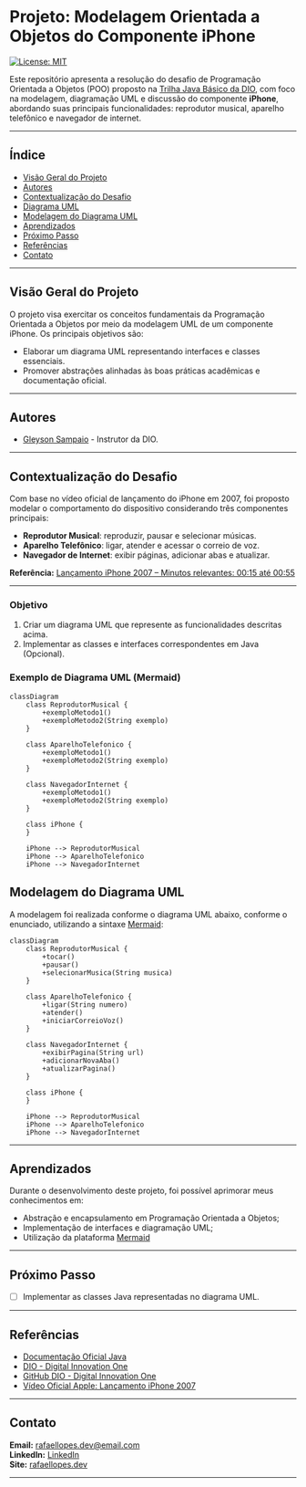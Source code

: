 # Projeto: Modelagem Orientada a Objetos do Componente iPhone

[![License: MIT](https://img.shields.io/badge/License-MIT-yellow.svg?style=for-the-badge)](https://opensource.org/licenses/MIT)

Este repositório apresenta a resolução do desafio de Programação Orientada a Objetos (POO) proposto na [Trilha Java Básico da DIO](https://github.com/digitalinnovationone/trilha-java-basico/tree/main/), com foco na modelagem, diagramação UML e discussão do componente **iPhone**, abordando suas principais funcionalidades: reprodutor musical, aparelho telefônico e navegador de internet.

---

## Índice

* [Visão Geral do Projeto](#visão-geral-do-projeto)
* [Autores](#autores)
* [Contextualização do Desafio](#contextualização-do-desafio)
* [Diagrama UML](#diagrama-uml)
* [Modelagem do Diagrama UML](#modelagem-do-diagrama-uml)
* [Aprendizados](#aprendizados)
* [Próximo Passo](#próximo-passo)
* [Referências](#referências)
* [Contato](#contato)

---

## Visão Geral do Projeto

O projeto visa exercitar os conceitos fundamentais da Programação Orientada a Objetos por meio da modelagem UML de um componente iPhone. Os principais objetivos são:

* Elaborar um diagrama UML representando interfaces e classes essenciais.
* Promover abstrações alinhadas às boas práticas acadêmicas e documentação oficial.

---

## Autores

* [Gleyson Sampaio](https://github.com/glysns) - Instrutor da DIO.

---

## Contextualização do Desafio

Com base no vídeo oficial de lançamento do iPhone em 2007, foi proposto modelar o comportamento do dispositivo considerando três componentes principais:

* **Reprodutor Musical**: reproduzir, pausar e selecionar músicas.
* **Aparelho Telefônico**: ligar, atender e acessar o correio de voz.
* **Navegador de Internet**: exibir páginas, adicionar abas e atualizar.

**Referência:**
[Lançamento iPhone 2007 – Minutos relevantes: 00:15 até 00:55](https://www.youtube.com/watch?v=9ou608QQRq8)

---

### Objetivo
1. Criar um diagrama UML que represente as funcionalidades descritas acima.
2. Implementar as classes e interfaces correspondentes em Java (Opcional).

### Exemplo de Diagrama UML (Mermaid)
```mermaid
classDiagram
    class ReprodutorMusical {
        +exemploMetodo1()
        +exemploMetodo2(String exemplo)
    }

    class AparelhoTelefonico {
        +exemploMetodo1()
        +exemploMetodo2(String exemplo)
    }

    class NavegadorInternet {
        +exemploMetodo1()
        +exemploMetodo2(String exemplo)
    }

    class iPhone {
    }

    iPhone --> ReprodutorMusical
    iPhone --> AparelhoTelefonico
    iPhone --> NavegadorInternet
```

## Modelagem do Diagrama UML

A modelagem foi realizada conforme o diagrama UML abaixo, conforme o enunciado, utilizando a sintaxe [Mermaid](https://mermaid.js.org/):

```mermaid
classDiagram
    class ReprodutorMusical {
        +tocar()
        +pausar()
        +selecionarMusica(String musica)
    }

    class AparelhoTelefonico {
        +ligar(String numero)
        +atender()
        +iniciarCorreioVoz()
    }

    class NavegadorInternet {
        +exibirPagina(String url)
        +adicionarNovaAba()
        +atualizarPagina()
    }

    class iPhone {
    }

    iPhone --> ReprodutorMusical
    iPhone --> AparelhoTelefonico
    iPhone --> NavegadorInternet
```

---

## Aprendizados

Durante o desenvolvimento deste projeto, foi possível aprimorar meus conhecimentos em:

* Abstração e encapsulamento em Programação Orientada a Objetos;
* Implementação de interfaces e diagramação UML;
* Utilização da plataforma [Mermaid](https://mermaid.js.org/)

---

## Próximo Passo

* [ ] Implementar as classes Java representadas no diagrama UML.

---

## Referências

* [Documentação Oficial Java](https://docs.oracle.com/en/java/)
* [DIO - Digital Innovation One](https://www.dio.me/)
* [GitHub DIO - Digital Innovation One](https://github.com/digitalinnovationone/trilha-java-basico/tree/main/desafios/poo/)
* [Vídeo Oficial Apple: Lançamento iPhone 2007](https://www.youtube.com/watch?v=9ou608QQRq8)

---

## Contato

**Email:** rafaellopes.dev@email.com  
**LinkedIn:** [LinkedIn](https://www.linkedin.com/in/rafael-lopes-desenvolvedor-fullstack/)  
**Site:** [rafaellopes.dev](https://rafaellopes.dev)

---
